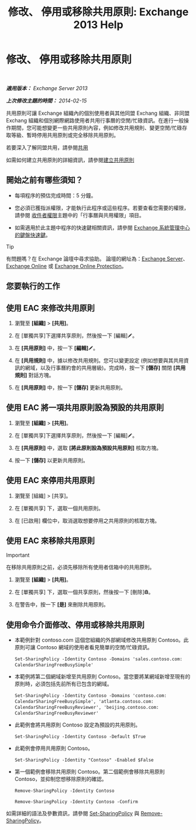 ﻿---
title: '修改、 停用或移除共用原則: Exchange 2013 Help'
TOCTitle: 修改、 停用或移除共用原則
ms:assetid: 714af42d-ca29-4bb4-ac48-f0b3d4fd1c15
ms:mtpsurl: https://technet.microsoft.com/zh-tw/library/JJ657460(v=EXCHG.150)
ms:contentKeyID: 50473427
ms.date: 05/21/2018
mtps_version: v=EXCHG.150
ms.translationtype: MT
---

# 修改、 停用或移除共用原則

 

_**適用版本：** Exchange Server 2013_

_**上次修改主題的時間：** 2014-02-15_

共用原則可讓 Exchange 組織內的個別使用者與其他同盟 Exchang 組織、非同盟 Exchang 組織和個別網際網路使用者共用行事曆的空閒/忙碌資訊。在進行一般操作期間，您可能想變更一些共用原則內容，例如修改共用規則、變更空閒/忙碌存取等級、暫時停用共用原則或完全移除共用原則。

若要深入了解同盟共用，請參閱[共用](sharing-exchange-2013-help.md)

如需如何建立共用原則的詳細資訊，請參閱[建立共用原則](create-a-sharing-policy-exchange-2013-help.md)

## 開始之前有哪些須知？

  - 每項程序的預估完成時間：5 分鐘。

  - 您必須已獲指派權限，才能執行此程序或這些程序。若要查看您需要的權限，請參閱 [收件者權限](recipients-permissions-exchange-2013-help.md)主題中的「行事曆與共用權限」項目。

  - 如需適用於此主題中程序的快速鍵相關資訊，請參閱 [Exchange 系統管理中心的鍵盤快速鍵](keyboard-shortcuts-in-the-exchange-admin-center-exchange-online-protection-help.md)。


> [!TIP]  
> 有問題嗎？在 Exchange 論壇中尋求協助。 論壇的網址為：<a href="https://go.microsoft.com/fwlink/p/?linkid=60612">Exchange Server</a>、 <a href="https://go.microsoft.com/fwlink/p/?linkid=267542">Exchange Online</a> 或 <a href="https://go.microsoft.com/fwlink/p/?linkid=285351">Exchange Online Protection</a>。




## 您要執行的工作

## 使用 EAC 來修改共用原則

1.  瀏覽至 **\[組織\]** \> **\[共用\]**。

2.  在 \[單獨共享\]下選擇共享原則，然後按一下 \[編輯\]![編輯圖示](images/JJ218640.6f53ccb2-1f13-4c02-bea0-30690e6ea71d(EXCHG.150).gif "編輯圖示")。

3.  在 **\[共用原則\]** 中，按一下 **\[編輯\]**![編輯圖示](images/JJ218640.6f53ccb2-1f13-4c02-bea0-30690e6ea71d(EXCHG.150).gif "編輯圖示")。

4.  在 **\[共用規則\]** 中，據以修改共用規則。您可以變更設定 (例如想要與其共用資訊的網域，以及行事曆約會的共用層級)。完成時，按一下 **\[儲存\]** 關閉 **\[共用規則\]** 對話方塊。

5.  在 **\[共用原則\]** 中，按一下 **\[儲存\]** 更新共用原則。

## 使用 EAC 將一項共用原則設為預設的共用原則

1.  瀏覽至 **\[組織\]** \> **\[共用\]**。

2.  在 \[單獨共享\]下選擇共享原則，然後按一下 \[編輯\]![編輯圖示](images/JJ218640.6f53ccb2-1f13-4c02-bea0-30690e6ea71d(EXCHG.150).gif "編輯圖示")。

3.  在 **\[共用原則\]** 中，選取 **\[將此原則設為預設共用原則\]** 核取方塊。

4.  按一下 **\[儲存\]** 以更新共用原則。

## 使用 EAC 來停用共用原則

1.  瀏覽至 \[組織\] \> \[共享\]。

2.  在 \[單獨共享\] 下，選取一個共用原則。

3.  在 \[已啟用\] 欄位中，取消選取想要停用之共用原則的核取方塊。

## 使用 EAC 來移除共用原則


> [!IMPORTANT]  
> 在移除共用原則之前，必須先移除所有使用者信箱中的共用原則。




1.  瀏覽至 **\[組織\]** \> **\[共用\]**。

2.  在 \[單獨共享\] 下，選取一個共享原則，然後按一下 \[刪除\]![刪除圖示](images/JJ651670.14f639f6-61e8-4418-bbfb-0db14de9d2f5(EXCHG.150).gif "刪除圖示")。

3.  在警告中，按一下 **\[是\]** 來刪除共用原則。

## 使用命令介面修改、停用或移除共用原則

  - 本範例針對 contoso.com 這個您組織的外部網域修改共用原則 Contoso。此原則可讓 Contoso 網域的使用者看見簡單的空閒/忙碌資訊。
    
        Set-SharingPolicy -Identity Contoso -Domains 'sales.contoso.com: CalendarSharingFreeBusySimple'

  - 本範例將第二個網域新增至共用原則 Contoso。當您要將某網域新增至現有的原則時，必須包括先前所有已包含的網域。
    
        Set-SharingPolicy -Identity Contoso -Domains 'contoso.com: CalendarSharingFreeBusySimple', 'atlanta.contoso.com: CalendarSharingFreeBusyReviewer', 'beijing.contoso.com: CalendarSharingFreeBusyReviewer'

  - 此範例會將共用原則 Contoso 設定為預設的共用原則。
    
        Set-SharingPolicy -Identity Contoso -Default $True

  - 此範例會停用共用原則 Contoso。
    
        Set-SharingPolicy -Identity "Contoso" -Enabled $False

  - 第一個範例會移除共用原則 Contoso。第二個範例會移除共用原則 Contoso，並抑制您想移除原則的確認。
      ```
      Remove-SharingPolicy -Identity Contoso
      ```
      ```
      Remove-SharingPolicy -Identity Contoso -Confirm
      ```

如需詳細的語法及參數資訊，請參閱 [Set-SharingPolicy](https://technet.microsoft.com/zh-tw/library/dd297931\(v=exchg.150\)) 與 [Remove-SharingPolicy](https://technet.microsoft.com/zh-tw/library/dd351071\(v=exchg.150\))。

